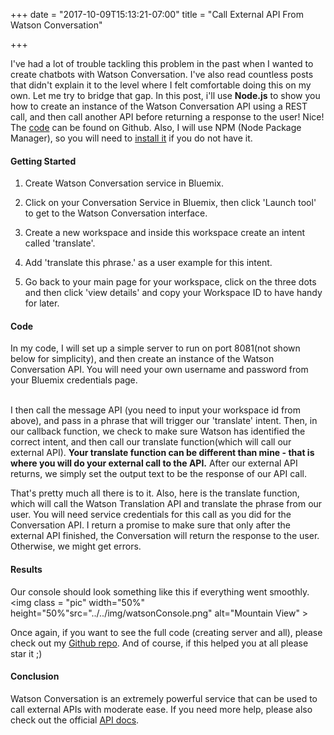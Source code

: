 +++
date = "2017-10-09T15:13:21-07:00"
title = "Call External API From Watson Conversation"

+++

I've had a lot of trouble tackling this problem in the past when I
 wanted to create chatbots with Watson Conversation. I've also read
 countless posts that didn't explain it to the level where I felt 
comfortable doing this on my own. Let me try to bridge that gap.
In this post, i'll use <b>Node.js</b> to show you how to create an instance of the Watson Conversation API using a REST call, and then call
another API before returning a response to the user! Nice! The <a href="https://github.com/horeaporutiu/Watson-Conversation-External-API">code</a> can be found on Github. Also, I will use NPM (Node Package Manager), so you will need to <a href="https://www.npmjs.com/get-npm">install it</a> if you do not have it.

<b><h4 id="setup">Getting Started</h4></b>

1) Create Watson Conversation service in Bluemix.

2) Click on your Conversation Service in Bluemix, then click 'Launch tool' to get to the Watson Conversation interface.

3) Create a new workspace and inside this workspace create an intent called 'translate'.

4) Add 'translate this phrase.' as a user example for this intent.

5) Go back to your main page for your workspace, click on the three dots and then click 'view details' and copy your
Workspace ID to have handy for later.

<b><h4 id="setup">Code</h4></b>

In my code, I will set up a simple server to run on port 8081(not shown below for simplicity), and then create an instance of the Watson Conversation API. You will need your own username and password from your Bluemix credentials page. 

<script src="https://gist.github.com/horeaporutiu/c028deba0115422f39b785f158644220.js"></script>

<br>
I then call the message API (you need to input your workspace id from above),
 and pass in a phrase that will trigger our 'translate' intent. Then, in our callback
function, we check to make sure Watson has identified the correct intent, and then call our translate function(which
will call our external API). <b> Your translate function can be different than mine - that is where you will do your 
external call to the API.</b> After our external API returns, we simply set the output text to be the response of our
API call. 

<script src="https://gist.github.com/horeaporutiu/a0f2bbc54a6a60d207ca0607e0dbd0a6.js"></script>

That's pretty much all there is to it. Also, here is the translate function, which will call the Watson Translation 
API and translate the phrase from our user. You will need service credentials for this call as you did for the 
Conversation API. I return a promise to make sure that only after the external API finished, the Conversation will
return the response to the user. Otherwise, we might get errors.
<br>

<script src="https://gist.github.com/horeaporutiu/e0ecf869417eac1057a59c577d031ab9.js"></script>

<b><h4 id="setup">Results</h4></b>

Our console should look something like this if everything went smoothly. <img class = "pic" width="50%" height="50%"src="../../img/watsonConsole.png" alt="Mountain View" >

 Once again, if you want to see the full code (creating server and all), please check out my <a href="https://github.com/horeaporutiu/Watson-Conversation-External-API">Github repo</a>. And of course, if this helped you at all please star it ;)

<b><h4 id="setup">Conclusion</h4></b>

Watson Conversation is an extremely powerful service that can be 
used to call external APIs with moderate ease. If you need more help,
please also check out the official <a href="https://www.ibm.com/watson/developercloud/conversation/api/v1/?node#send_message">API docs</a>.









